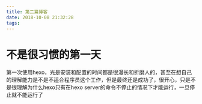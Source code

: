 ```yaml
---
title: 第二篇博客
date: 2018-10-08 21:32:28
tags:
---
```

<h1>不是很习惯的第一天</h1>
<p>第一次使用hexo，光是安装和配置的时间都是很漫长和折磨人的，甚至在想自己的理解能力是不是不适合程序员这个工作，但是最终还是成功了，很开心，只是不是很理解为什么hexo只有在hexo server的命令不停止的情况下才能运行，一旦停止就不能运行了</p>
